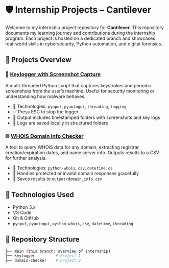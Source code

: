 # 🛡️ Internship Projects – Cantilever

Welcome to my internship project repository for **Cantilever**. This repository documents my learning journey and contributions during the internship program. Each project is hosted on a dedicated branch and showcases real-world skills in cybersecurity, Python automation, and digital forensics.


## 🚀 Projects Overview

### 🔐 [Keylogger with Screenshot Capture](https://github.com/seeratemarryum/CANTILEVER/tree/KeyLogger)
A multi-threaded Python script that captures keystrokes and periodic screenshots from the user’s machine. Useful for security monitoring or understanding how malware behaves.

- 📌 Technologies: `pynput`, `pyautogui`, `threading`, `logging`
- ✅ Press ESC to stop the logger
- 📝 Output includes timestamped folders with screenshots and key logs
- 📂 Logs are saved locally in structured folders


### 🌐 [WHOIS Domain Info Checker](https://github.com/seeratemarryum/CANTILEVER/tree/Domain-Lookup)
A tool to query WHOIS data for any domain, extracting registrar, creation/expiration dates, and name server info. Outputs results to a CSV for further analysis.

- 📌 Technologies: `python-whois`, `csv`, `datetime`, `os`
- 🧠 Handles protected or invalid domain responses gracefully
- 📁 Saves results to `output/domain_info.csv`


## 🧰 Technologies Used

- Python 3.x
- VS Code
- Git & GitHub
- `pynput`, `pyautogui`, `python-whois`, `csv`, `datetime`, `threading`


## 📂 Repository Structure

```bash
├── main (this branch: overview of internship)
├── keylogger         # Project 1
├── domain-checker    # Project 2
